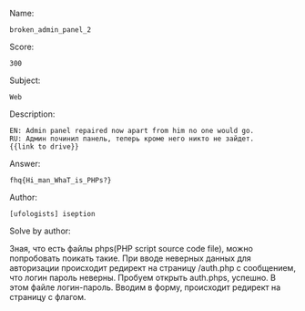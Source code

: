 Name:

	broken_admin_panel_2

Score:

	300

Subject:

	Web

Description:

	EN: Admin panel repaired now apart from him no one would go.
	RU: Админ починил панель, теперь кроме него никто не зайдет.
	{{link to drive}}

Answer:

	fhq{Hi_man_WhaT_is_PHPs?}

Author:

	[ufologists] iseption

Solve by author:

Зная, что есть файлы phps(PHP script source code file), можно попробовать поикать такие.
При вводе неверных данных для авторизации происходит редирект на страницу /auth.php с сообщением,
что логин пароль неверны. Пробуем открыть auth.phps, успешно. В этом файле логин-пароль. Вводим в форму,
происходит редирект на страницу с флагом.

